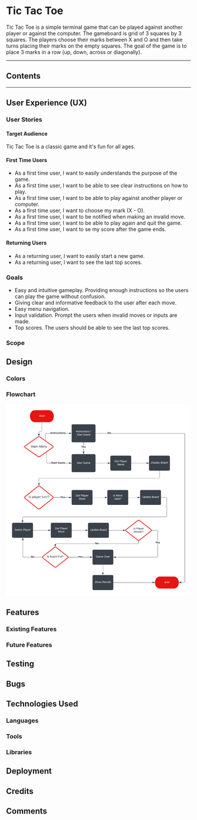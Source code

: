 # Tic Tac Toe

Tic Tac Toe is a simple terminal game that can be played against another player or against the computer. The gameboard is grid of 3 squares by 3 squares. The players choose their marks between X and O and then take turns placing their marks on the empty squares. The goal of the game is to place 3 marks in a row (up, down, across or diagonally).

---

## Contents

---

## User Experience (UX)

### User Stories

#### Target Audience

Tic Tac Toe is a classic game and it's fun for all ages.

#### First Time Users

- As a first time user, I want to easily understands the purpose of the game.
- As a first time user, I want to be able to see clear instructions on how to play.
- As a first time user, I want to be able to play against another player or computer.
- As a first time user, I want to choose my mark (X - O).
- As a first time user, I want to be notified when making an invalid move.
- As a first time user, I want to be able to play again and quit the game.
- As a first time user, I want to se my score after the game ends.

#### Returning Users

- As a returning user, I want to easily start a new game.
- As a returning user, I want to see the last top scores.

### Goals

- Easy and intuitive gameplay. Providing enough instructions so the users can play the game without confusion.
- Giving clear and informative feedback to the user after each move.
- Easy menu navigation.
- Input validation. Prompt the users when invalid moves or inputs are made.
- Top scores. The users should be able to see the last top scores.

### Scope

## Design

### Colors

### Flowchart

![Logic Flowchart](docs/flowchart.png)

## Features

### Existing Features

### Future Features

## Testing

## Bugs

## Technologies Used

### Languages

### Tools

### Libraries

## Deployment

## Credits

## Comments
